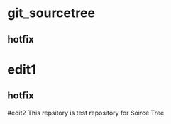 # git_sourcetree
## hotfix
# edit1
## hotfix
#edit2
This repsitory is test repository for Soirce Tree 
